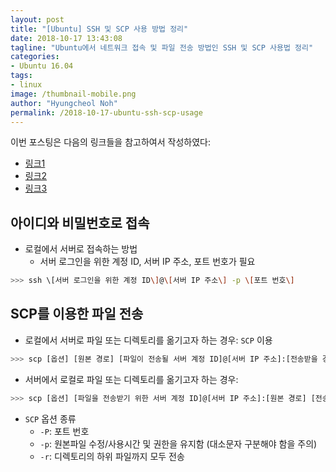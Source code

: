 ```yaml
---
layout: post
title: "[Ubuntu] SSH 및 SCP 사용 방법 정리"
date: 2018-10-17 13:43:08
tagline: "Ubuntu에서 네트워크 접속 및 파일 전송 방법인 SSH 및 SCP 사용법 정리"
categories:
- Ubuntu 16.04
tags:
- linux
image: /thumbnail-mobile.png
author: "Hyungcheol Noh"
permalink: /2018-10-17-ubuntu-ssh-scp-usage
---
```


이번 포스팅은 다음의 링크들을 참고하여서 작성하였다:
- [링크1](http://programmingskills.net/archives/315)
- [링크2](https://www.yongbok.net/blog/%EB%A6%AC%EB%88%85%EC%8A%A4-ssh-%ED%8C%8C%EC%9D%BC-%EC%A0%84%EC%86%A1-scp/)
- [링크3](http://faq.hostway.co.kr/?mid=Linux_ETC&page=8&document_srl=1426)

## 아이디와 비밀번호로 접속
- 로컬에서 서버로 접속하는 방법
  - 서버 로그인을 위한 계정 ID, 서버 IP 주소, 포트 번호가 필요
  
```bash
>>> ssh \[서버 로그인을 위한 계정 ID\]@\[서버 IP 주소\] -p \[포트 번호\]
```

## SCP를 이용한 파일 전송
- 로컬에서 서버로 파일 또는 디렉토리를 옮기고자 하는 경우: `SCP` 이용

```bash
>>> scp [옵션] [원본 경로] [파일이 전송될 서버 계정 ID]@[서버 IP 주소]:[전송받을 경로]
```

- 서버에서 로컬로 파일 또는 디렉토리를 옮기고자 하는 경우:

```bash
>>> scp [옵션] [파일을 전송받기 위한 서버 계정 ID]@[서버 IP 주소]:[원본 경로] [전송받을 경로]
```

- `SCP` 옵션 종류
  - `-P`: 포트 번호
  - `-p`: 원본파일 수정/사용시간 및 권한을 유지함 (대소문자 구분해야 함을 주의)
  - `-r`: 디렉토리의 하위 파일까지 모두 전송
  

